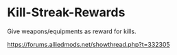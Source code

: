 # Kill-Streak-Rewards
Give weapons/equipments as reward for kills.

https://forums.alliedmods.net/showthread.php?t=332305
